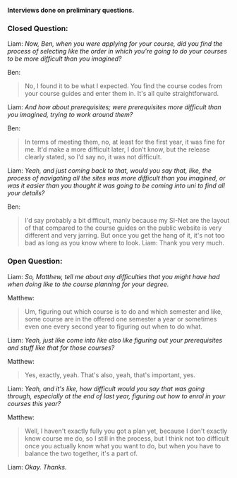 **Interviews done on preliminary questions.**
### Closed Question:
Liam: *Now, Ben, when you were applying for your course, did you find the process of selecting like the order in which you're going to do your courses to be more difficult than you imagined?*

Ben: 
>No, I found it to be what I expected. You find the course codes from your course guides and enter them in. It's all quite straightforward. 

Liam: *And how about prerequisites; were prerequisites more difficult than you imagined, trying to work around them?* 

Ben: 
>In terms of meeting them, no, at least for the first year, it was fine for me. It'd make a more difficult later, I don't know, but the release clearly stated, so I'd say no, it was not difficult. 

Liam: *Yeah, and just coming back to that, would you say that, like, the process of navigating all the sites was more difficult than you imagined, or was it easier than you thought it was going to be coming into uni to find all your details?*

Ben: 
>I'd say probably a bit difficult, manly because my SI-Net are the layout of that compared to the course guides on the public website is very different and very jarring. But once you get the hang of it, it's not too bad as long as you know where to look. 
Liam: Thank you very much.


### Open Question:
Liam: *So, Matthew, tell me about any difficulties that you might have had when doing like to the course planning for your degree.*

Matthew: 
>Um, figuring out which course is to do and which semester and like, some course are in the offered one semester a year or sometimes even one every second year to figuring out when to do what. 

Liam: *Yeah, just like come into like also like figuring out your prerequisites and stuff like that for those courses?*

Matthew: 
>Yes, exactly, yeah. That's also, yeah, that's important, yes. 

Liam: *Yeah, and it's like, how difficult would you say that was going through, especially at the end of last year, figuring out how to enrol in your courses this year?*

Matthew: 
>Well, I haven't exactly fully you got a plan yet, because I don't exactly know course me do, so I still in the process, but I think not too difficult once you actually know what you want to do, but when you have to balance the two together, it's a part of. 

Liam: *Okay. Thanks.*
